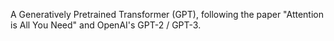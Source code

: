 A Generatively Pretrained Transformer (GPT), following the paper "Attention is All You Need" and OpenAI's GPT-2 / GPT-3.
